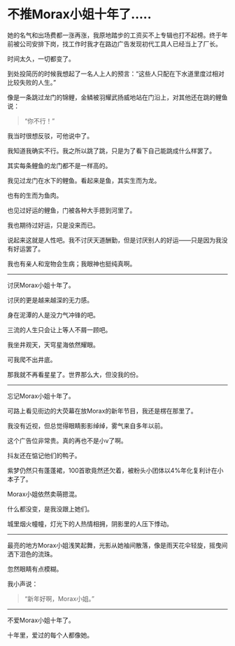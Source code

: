 
# 不推Morax小姐十年了.....

她的名气和出场费都一涨再涨，我原地踏步的工资买不上专辑也打不起榜。终于年前被公司安排下岗，找工作时我才在路边广告发现初代工具人已经当上了厂长。

时间太久，一切都变了。

到处投简历的时候我想起了一名人上人的预言：“这些人只配在下水道里度过相对比较失败的人生。”

像是一条跳过龙门的锦鲤，金鳞被羽耀武扬威地站在门沿上，对其他还在跳的鲤鱼说：

> “你不行！”

我当时很想反驳，可他说中了。

我知道我确实不行。我之所以跳了跳，只是为了看下自己能跳成什么样罢了。

其实每条鲤鱼的龙门都不是一样高的。

我见过龙门在水下的鲤鱼。看起来是鱼，其实生而为龙。

也有的生而为鱼肉。

也见过好运的鲤鱼，门被各种大手摁到河里了。

我也期待过好运，只是没来而已。

说起来这就是人性吧。我不讨厌天道酬勤，但是讨厌别人的好运——只是因为我没有好运罢了。

我也有亲人和宠物会生病；我眼神也挺纯真啊。

---

讨厌Morax小姐十年了。

讨厌的更是越来越深的无力感。

身在泥潭的人是没力气冲锋的吧。

三流的人生只会让上等人不屑一顾吧。

我坐井观天，天穹星海依然耀眼。

可我爬不出井底。

那我就不再看星星了。世界那么大，但没我的份。

---

忘记Morax小姐十年了。

可路上看见街边的大荧幕在放Morax的新年节目，我还是楞在那里了。

我没有近视，但总觉得眼睛影影绰绰，雾气来自多年以前。

这个广告位非常贵。真的再也不是小v了啊。

抖友还在惦记他们的鸭子。

紫梦仍然只有蓬蓬裙，100首歌竟然还欠着，被粉头小团体以4%年化复利计在小本子了。

Morax小姐依然卖萌摁混。

什么都没变，是我没跟上她们。

城里烟火幢幢，灯光下的人热情相拥，阴影里的人压下悸动。

---

最亮的地方Morax小姐浅笑起舞，光影从她袖间散落，像是雨天花伞轻旋，摇曳间洒下泪色的流珠。

忽然眼睛有点模糊。

我小声说：

> “新年好啊，Morax小姐。”

---

不爱Morax小姐十年了。

十年里，爱过的每个人都像她。

